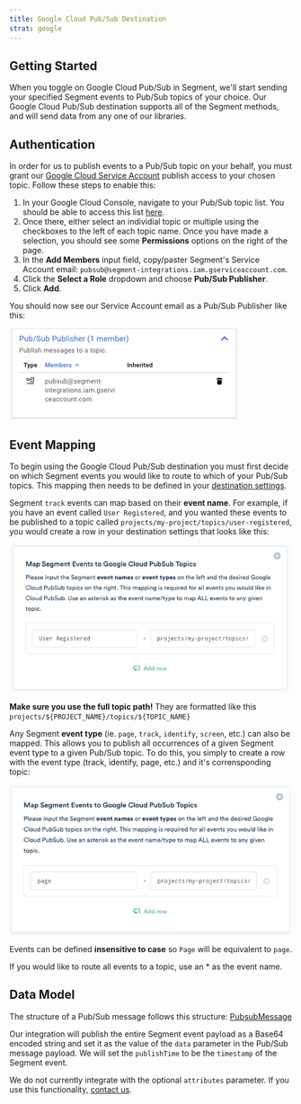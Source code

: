 ```yaml
---
title: Google Cloud Pub/Sub Destination
strat: google
---
```


## Getting Started

When you toggle on Google Cloud Pub/Sub in Segment, we'll start sending your specified Segment events to Pub/Sub topics of your choice. Our Google Cloud Pub/Sub destination supports all of the Segment methods, and will send data from any one of our libraries.

## Authentication

In order for us to publish events to a Pub/Sub topic on your behalf, you must grant our [Google Cloud Service Account](https://cloud.google.com/iam/docs/understanding-service-accounts) publish access to your chosen topic. Follow these steps to enable this:

1. In your Google Cloud Console, navigate to your Pub/Sub topic list. You should be able to access this list [here](https://console.cloud.google.com/cloudpubsub/topicList).
2. Once there, either select an individial topic or multiple using the checkboxes to the left of each topic name. Once you have made a selection, you should see some **Permissions** options on the right of the page.
3. In the **Add Members** input field, copy/paster Segment's Service Account email: `pubsub@segment-integrations.iam.gserviceaccount.com`.
4. Click the **Select a Role** dropdown and choose **Pub/Sub Publisher**.
5. Click **Add**.

You should now see our Service Account email as a Pub/Sub Publisher like this:

![track event mapping screenshot](images/publisher.png)

## Event Mapping

To begin using the Google Cloud Pub/Sub destination you must first decide on which Segment events you would like to route to which of your Pub/Sub topics. This mapping then needs to be defined in your [destination settings](#settings).

Segment `track` events can map based on their **event name**. For example, if you have an event called `User Registered`, and you wanted these events to be published to a topic called `projects/my-project/topics/user-registered`, you would create a row in your destination settings that looks like this:

![track event mapping screenshot](images/track_mapping.png)

**Make sure you use the full topic path!** They are formatted like this `projects/${PROJECT_NAME}/topics/${TOPIC_NAME}`

Any Segment **event type** (ie. `page`, `track`, `identify`, `screen`, etc.) can also be mapped. This allows you to publish all occurrences of a given Segment event type to a given Pub/Sub topic. To do this, you simply to create a row with the event type (track, identify, page, etc.) and it's corrensponding topic:

![page event mapping screenshot](images/page_mapping.png)

Events can be defined **insensitive to case** so `Page` will be equivalent to `page`.

If you would like to route all events to a topic, use an * as the event name.

## Data Model

The structure of a Pub/Sub message follows this structure: [PubsubMessage](https://cloud.google.com/pubsub/docs/reference/rest/v1/PubsubMessage)

Our integration will publish the entire Segment event payload as a Base64 encoded string and set it as the value of the `data` parameter in the Pub/Sub message payload. We will set the `publishTime` to be the `timestamp` of the Segment event.

We do not currently integrate with the optional `attributes` parameter. If you use this functionality, [contact us](https://segment.com/help/contact).

